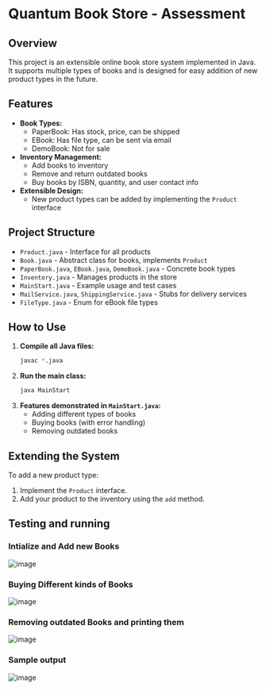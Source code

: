 # Quantum Book Store - Assessment

## Overview

This project is an extensible online book store system implemented in Java. It supports multiple types of books and is designed for easy addition of new product types in the future.

## Features

- **Book Types:**
  - PaperBook: Has stock, price, can be shipped
  - EBook: Has file type, can be sent via email
  - DemoBook: Not for sale
- **Inventory Management:**
  - Add books to inventory
  - Remove and return outdated books
  - Buy books by ISBN, quantity, and user contact info
- **Extensible Design:**
  - New product types can be added by implementing the `Product` interface

## Project Structure

- `Product.java` - Interface for all products
- `Book.java` - Abstract class for books, implements `Product`
- `PaperBook.java`, `EBook.java`, `DemoBook.java` - Concrete book types
- `Inventory.java` - Manages products in the store
- `MainStart.java` - Example usage and test cases
- `MailService.java`, `ShippingService.java` - Stubs for delivery services
- `FileType.java` - Enum for eBook file types

## How to Use

1. **Compile all Java files:**
   ```sh
   javac *.java
   ```
2. **Run the main class:**
   ```sh
   java MainStart
   ```
3. **Features demonstrated in `MainStart.java`:**
   - Adding different types of books
   - Buying books (with error handling)
   - Removing outdated books

## Extending the System

To add a new product type:

1. Implement the `Product` interface.
2. Add your product to the inventory using the `add` method.

## Testing and running  
### Intialize and Add new Books  

![image](https://github.com/user-attachments/assets/71297a45-398e-41fc-9801-bde6ec525374)

### Buying Different kinds of Books  

![image](https://github.com/user-attachments/assets/d85a661e-976d-4782-99c7-4df54f1be3f4)

### Removing outdated Books and printing them  

![image](https://github.com/user-attachments/assets/11e31acb-21f3-4fdd-9f55-e95ce5637739)

### Sample output  

![image](https://github.com/user-attachments/assets/3a21aa41-707f-4006-9c33-09f4ad460305)
